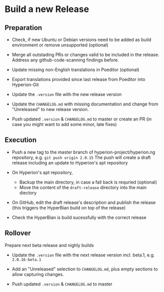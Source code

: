 # Build a new Release

## Preparation

- Check, if new Ubuntu or Debian versions need to be added as build environment or remove unsupported (optional)

- Merge all outstading PRs or changes valid to be included in the release. Address any github-code-scanning findings before.

- Update missing non-English translations in Poeditor (optional)

- Export translations provided since last release from Poeditor into Hyperion-Git

- Update the `.version` file with the new release version

- Update the `CHANGELOG.md` with missing documentation and change from "Unreleased" to new release version.

- Push updated `.version` & `CHANGELOG.md` to master or create an PR (in case you might want to add some minor, late fixes)

## Execution
 
- Push a new tag to the master branch of hyperion-project/hyperion.ng repository, e.g. `git push origin 2.0.15`
The push will create a draft release including an update to Hyperion's apt repository

- On Hyperion's apt repository, 
	- Backup the main directory, in case a fall back is requried (optional)
	- Move the content of the `draft-release` directory into the main diectory

- On GitHub, edit the draft release's description and publish the release
(this triggers the HyperBian build on top of the release)

- Check the HyperBian is build sucessfully with the correct release

## Rollover

Prepare next beta release and nighly builds

- Update the `.version` file with the next release version incl. beta.1, e.g. `2.0.16-beta.1`

- Add an  "Unreleased" selection to `CHANGELOG.md`, plus empty sections to allow capturing changes.

- Push updated `.version` & `CHANGELOG.md` to master

